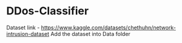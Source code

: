 # DDos-Classifier

Dataset link - https://www.kaggle.com/datasets/chethuhn/network-intrusion-dataset
Add the dataset into Data folder 
